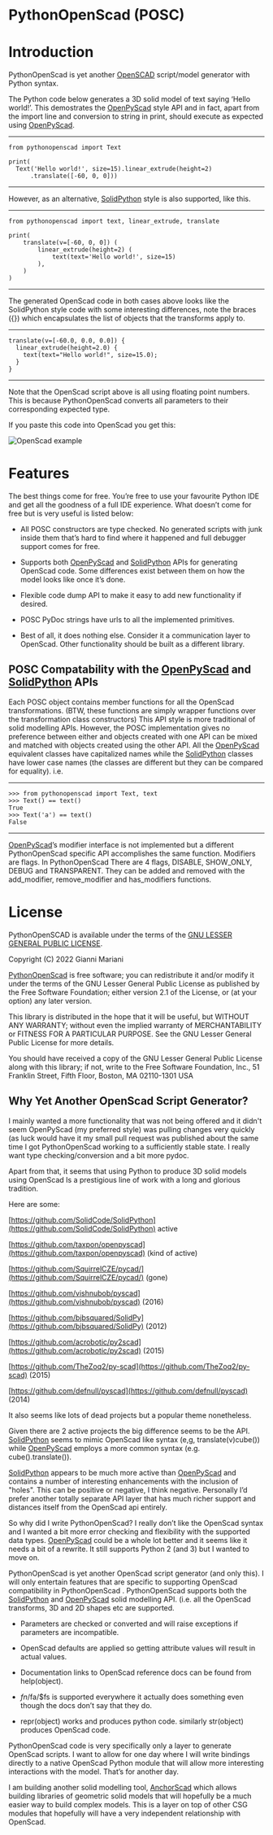 # PythonOpenScad (POSC) #

# Introduction

PythonOpenScad is yet another [OpenSCAD](https://www.openscad.org/) script/model generator with Python syntax.

The Python code below generates a 3D solid model of text saying ‘Hello world!’. This demostrates the [OpenPyScad](https://github.com/taxpon/openpyscad) style API and in fact, apart from the import line and conversion to string in print, should execute as expected using [OpenPyScad](https://github.com/taxpon/openpyscad).

-----
	from pythonopenscad import Text 
	
	print(
	  Text('Hello world!', size=15).linear_extrude(height=2)
	      .translate([-60, 0, 0]))
-----


However, as an alternative, [SolidPython](https://github.com/SolidCode/SolidPython) style is also supported, like this.

-----
	from pythonopenscad import text, linear_extrude, translate

	print(
	    translate(v=[-60, 0, 0]) (
	        linear_extrude(height=2) (
	            text(text='Hello world!', size=15)
	        ),
	    )
	)
-----

The generated OpenScad code in both cases above looks like the SolidPython style code with some interesting differences, note the braces ({}) which encapsulates the list of objects that the transforms apply to.

-----
	translate(v=[-60.0, 0.0, 0.0]) {
	  linear_extrude(height=2.0) {
	    text(text="Hello world!", size=15.0);
	  }
	}
-----

Note that the OpenScad script above is all using floating point numbers. This is because PythonOpenScad converts all parameters to their corresponding expected type.

If you paste this code into OpenScad you get this:

![OpenScad example](assets/text_example.png)

# Features

The best things come for free. You’re free to use your favourite Python IDE and get all the goodness of a full IDE experience. What doesn’t come for free but is very useful is listed below:

* All POSC constructors are type checked. No generated scripts with junk inside them that’s hard to find where it happened and full debugger support comes for free.

* Supports both [OpenPyScad](https://github.com/taxpon/openpyscad) and [SolidPython](https://github.com/SolidCode/SolidPython) APIs for generating OpenScad code. Some differences exist between them on how the model looks like once it’s done.

* Flexible code dump API to make it easy to add new functionality if desired.

* POSC PyDoc strings have urls to all the implemented primitives. 

* Best of all, it does nothing else. Consider it a communication layer to OpenScad. Other functionality should be built as a different library.

## POSC Compatability with the [OpenPyScad](https://github.com/taxpon/openpyscad) and [SolidPython](https://github.com/SolidCode/SolidPython) APIs

Each POSC object contains member functions for all the OpenScad transformations. (BTW, these functions are simply wrapper functions over the transformation class constructors) This API style is more traditional of solid modelling APIs. However, the POSC implementation gives no preference between either and objects created with one API can be mixed and matched with objects created using the other API. All the [OpenPyScad](https://github.com/taxpon/openpyscad) equivalent classes have capitalized names while the [SolidPython](https://github.com/SolidCode/SolidPython) classes have lower case names (the classes are different but they can be compared for equality). i.e.

-----
	>>> from pythonopenscad import Text, text
	>>> Text() == text()
	True
	>>> Text('a') == text()
	False
-----

[OpenPyScad](https://github.com/taxpon/openpyscad)’s modifier interface is not implemented but a different PythonOpenScad specific API accomplishes the same function. Modifiers are flags. In PythonOpenScad There are 4 flags, DISABLE, SHOW_ONLY, DEBUG and TRANSPARENT. They can be added and removed with the add_modifier, remove_modifier and has_modifiers functions.

# License

PythonOpenSCAD is available under the terms of the [GNU LESSER GENERAL PUBLIC LICENSE](https://www.gnu.org/licenses/old-licenses/lgpl-2.1.en.html#SEC1).

Copyright (C) 2022 Gianni Mariani

[PythonOpenScad](https://github.com/owebeeone/pythonopenscad) is free software; 
you can redistribute it and/or modify it under the terms of the GNU Lesser General Public
License as published by the Free Software Foundation; either
version 2.1 of the License, or (at your option) any later version.

This library is distributed in the hope that it will be useful,
but WITHOUT ANY WARRANTY; without even the implied warranty of
MERCHANTABILITY or FITNESS FOR A PARTICULAR PURPOSE.  See the GNU
Lesser General Public License for more details.

You should have received a copy of the GNU Lesser General Public
License along with this library; if not, write to the Free Software
Foundation, Inc., 51 Franklin Street, Fifth Floor, Boston, MA  02110-1301  USA

## Why Yet Another OpenScad Script Generator?

I mainly wanted a more functionality that was not being offered and it didn't seem OpenPyScad (my preferred style) was pulling changes very quickly (as luck would have it my small pull request was 
published about the same time I got PythonOpenScad working to a sufficiently stable state. I really want type checking/conversion and a bit more pydoc.

Apart from that, it seems that using Python to produce 3D solid models using OpenScad Is a prestigious line of work with a long and glorious tradition.

Here are some:

[https://github.com/SolidCode/SolidPython](https://github.com/SolidCode/SolidPython) active

[https://github.com/taxpon/openpyscad](https://github.com/taxpon/openpyscad) (kind of active)

[https://github.com/SquirrelCZE/pycad/](https://github.com/SquirrelCZE/pycad/) (gone)

[https://github.com/vishnubob/pyscad](https://github.com/vishnubob/pyscad) (2016)

[https://github.com/bjbsquared/SolidPy](https://github.com/bjbsquared/SolidPy) (2012)

[https://github.com/acrobotic/py2scad](https://github.com/acrobotic/py2scad) (2015)

[https://github.com/TheZoq2/py-scad](https://github.com/TheZoq2/py-scad) (2015)

[https://github.com/defnull/pyscad](https://github.com/defnull/pyscad) (2014)

It also seems like lots of dead projects but a popular theme nonetheless.

Given there are 2 active projects the big difference seems to be the API. [SolidPython](https://github.com/SolidCode/SolidPython) seems to mimic OpenScad like syntax (e,g, translate(v)cube()) while [OpenPyScad](https://github.com/taxpon/openpyscad) employs a more common syntax (e.g. cube().translate()).

[SolidPython](https://github.com/SolidCode/SolidPython) appears to be much more active than [OpenPyScad](https://github.com/taxpon/openpyscad) and contains a number of interesting enhancements with the inclusion of "holes". This can be positive or negative, I think negative. Personally I’d prefer another totally separate API layer that has much richer support and distances itself from the OpenScad api entirely.

So why did I write PythonOpenScad? I really don’t like the OpenScad syntax and I wanted a bit more error checking and flexibility with the supported data types. [OpenPyScad](https://github.com/taxpon/openpyscad) could be a whole lot better and it seems like it needs a bit of a rewrite. It still supports Python 2 (and 3) but I wanted to move on.

PythonOpenScad is yet another OpenScad script generator (and only this). I will only entertain features that are specific to supporting OpenScad compatibility in PythonOpenScad . PythonOpenScad supports both the [SolidPython](https://github.com/SolidCode/SolidPython) and [OpenPyScad](https://github.com/taxpon/openpyscad) solid modelling API. (i.e. all the OpenScad transforms, 3D and 2D shapes etc are supported.

* Parameters are checked or converted and will raise exceptions if parameters are incompatible.

* OpenScad defaults are applied so getting attribute values will result in actual values.

* Documentation links to OpenScad reference docs can be found from help(object).

* $fn/$fa/$fs is supported everywhere it actually does something even though the docs don’t say that they do.

* repr(object) works and produces python code. similarly str(object) produces OpenScad code.

PythonOpenScad code is very specifically only a layer to generate OpenScad scripts. I want to allow for one day where I will write bindings directly to a native OpenScad Python module that will allow more interesting interactions with the model. That’s for another day.

I am building another solid modelling tool, [AnchorScad](https://github.com/owebeeone/anchorscad) which allows building libraries of geometric solid models that will hopefully be a much easier way to build complex models. This is a layer on top of other CSG modules that hopefully will have a very independent relationship with OpenScad.
